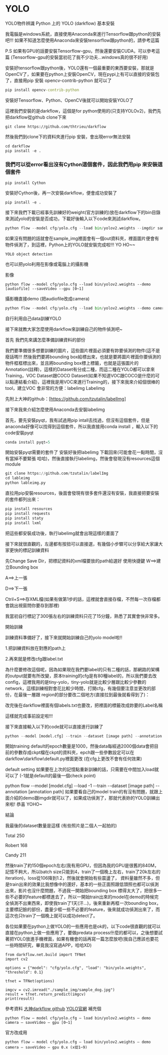 # YOLO
YOLO物件辨識
Python 上的 YOLO (darkflow) 基本安裝

我電腦是windows系統，直接使用Anaconda來進行Tensorflow跟python的安裝吧!!! 如果不知道怎麼使用Anaconda來安裝tensorflow跟python的，請參考這篇

P.S 如果有GPU的話要安裝Tensorflow-gpu，然後還要安裝CUDA，可以參考這篇 (Tensorflow-gpu的安裝當初花了我不少功夫…windows真的很不好用)

安裝好tensorflow跟python後，YOLO還有一個最重要的東西要安裝，那就是OpenCV了，如果要在python上安裝OpenCV，現在pypi上有可以直接的安裝包了，直接用pip 安裝 opencv-contrib-python 就可以了
```cmd
pip install opencv-contrib-python
```
安裝好Tensorflow、Python、OpenCV後就可以開始安裝YOLO了

這裡我們安裝的是darkflow，這個是for python使用的(只支持YOLOv2)，我們先把darkflow從github clone下來
```git
git clone https://github.com/thtrieu/darkflow
```
然後我們到clone下的資料夾進行pip 安裝，會出現error無法安裝
```python
cd darkflow
pip install -e .
```
### 我們可以從error看出沒有Cython這個套件，因此我們用pip 來安裝這個套件
```cthon
pip install Cython
```
安裝好Cython後，再一次安裝darkflow，便會成功安裝了
```-e
pip install -e .
```
接下來我們下載已經事先訓練好的weight(官方訓練的)放在darkflow下的bin目錄來測試yolo的安裝是否成功，下載好後輸入以下code來測試darkflow。
```python
python flow --model cfg/yolo.cfg --load bin/yolov2.weights --imgdir sample_img/
```
如果沒有問題的話就會在sample_img裡面會有一個out資料夾，裡面圖片便會有物件偵測了，到這裡，Python上的YOLO就安裝完成啦!!! YO HO~~

```yolo
YOLO object detection
```
也可以把yolo利用在影像或電腦上的攝影機

影像
```flow
python flow --model cfg/yolo.cfg --load bin/yolov2.weights --demo [audiofile] --saveVideo --gpu [0~1]
```
攝影機直接demo (把audiofile改成camera)
```python
python flow --model cfg/yolo.cfg --load bin/yolov2.weights --demo camera --saveVideo --gpu [0~1]
```
自行利用自己data訓練YOLO

接下來就教大家怎麼使用darkflow來訓練自己的物件偵測吧~

首先 我們先來講怎麼準備訓練資料的部份


我們要準備很多想要訓練的圖片，這些圖片裡面必須要有妳要偵測的物件(這不是廢話嗎!!!
然後我們要將bounding box給標出來，也就是要將圖片裡面你要偵測的物件框框標出來，並且將bounding box標上標籤，也就是這張圖片的Annotation(註釋)，這樣的Dataset有分成二種，而這二種在YOLO都可以拿來Training，VOC Dataset跟COCO Dataset(如果不知道VOC跟COCO是什麼的可以點連結看介紹)，這裡我是用VOC來進行Training的，接下來我來介紹個很棒的tool，建立VOC 會非常的方便：labelimg
Labelimg

先附上大神的github：[https://github.com/tzutalin/labelImg]

接下來我來介紹怎麼使用Anaconda去安裝labelimg

首先，要先安裝pyqt，我有試過用pip intall去找過，但沒有這個套件，但是anaconda好像可以找得到這個套件，所以我直接用conda install ，輸入以下的code安裝pyqt
```python
conda install pyqt=5
```
開始安裝pyqt需要的套件了
安裝好後把labelimg 下載回來(可能會花一點時間，沒有當掉不要緊張 哈哈)，然後直接執行labelimg，然後會發現沒有resources這個module
```python
git clone https://github.com/tzutalin/labelImg
cd lableimg
python lableimg.py
```
直拉用pip安裝resources，後面會發現有很多套件還沒有安裝，我直接把要安裝的套件都列出來：
```python
pip install resources
pip install requests
pip install staty
pip install lxml
```
把這些都安裝成功後，執行labelimg就會出現這樣的畫面了


接下來就很直觀的，左邊都有按扭可以直接選，有幾個小步驟可以分享給大家讓大家更快的標記訓練資料

先Change Save Dir，把標記資料的xml檔要放的path給選好
使用快捷鍵
W==>建立Bounding box

A==>上一張

D==>下一張

Ctril+S==>存XML檔(如果有做第1步的話，這裡就會直接存檔，不然每一次存檔都會跳出視窗問你要存到那裡)


我當初自行標記了300張左右的訓練資料只花了15分鐘，熟悉了其實會快非常多。

開始訓練

訓練資料準備好了，接下來就開始訓練自己的yolo model啦!!

1.把訓練資料放在對應的path上


2.再來就是修改cfg跟label.txt

為什麼要修改這個呢，因為如果現在我們要label的只有二種的話，那網路的架構的output就要有所改變，原本training的cfg是有80種label的，所以我們要去改config，這裡我用的是tiny-yolo，tiny-yolo就是比較少層跟比較少參數的network，這樣訓練相對會花比較少時間，打開cfg，有幾個要注意並更改的部份，在最後一層跟 region的部分要改二個地方(直接拉到最後就看得到了)：


改完後在darkflow裡面有個labels.txt也要改，把裡面的標籤改成妳要的Label名稱


這樣就完成事前設定啦!!!

接下來直接輸入以下的code就可以直接進行訓練了
```python
python --model [model.cfg] --train --dataset [image path] --annotation [annotation path]
```
開始training
default的epoch數量是1000，然後data每經過2000個data會把目前的參數存成ckpt檔在ckpt的資料夾，epch跟一些參數設定可以在darkflow\darkflow\default.py裡面更改 (在cfg上更改不會有任何效果)


default setting
如果要在上次的記憶點重新訓練的話，只需要在中間加入load就可以了 (-1就是default的最後一個check point)

python flow --model [model.cfg] --load -1 --train --dataset [image path] --annotation [annotation path]
如果要看自己的model train的有沒有問題，就跟上面介紹的demo跟imgdir就可以了，如果成功偵測了，那就代表妳的YOLO訓練出來啦! 恭喜 YOHO~

結論

我最後的dataset數量是這樣 (有些照片是二個人一起拍的)

Total 250

Robert 168

Candy 211

然後train了約150個epoch左右(我有用GPU，但因為我的GPU是很舊的840M，記憶不夠大，所以batch size只能到4，train了一個晚上左右，train了20k左右的iteration)，loss從106降到1.2，然後就會開始有些震盪了， 資料量雖然不多，但是train出來的效果比我想像中的還好，基本的一些正面照跟低頭照也都可以偵測出來，影片也沒什麼問題，不過我一開始把bounding box 標得太大了，把很多一些不必要的feature都標進去了，所以一開始train出來的model在demo的時候完全偵測不出東西來，即使我train了1天(汗…)，後來重新再框一次bounding box，主要標記臉的部份，盡量少框一些不必要的feature，後來就成功偵測出來了，而這次也只train了一個晚上就可以成功detect了。

各位如果要在python上做YOLO的一些應用也是ok的，以下code很直觀的就可以直接在python上做一些應用了，要做predata process什麼的都可以，之後想要試著把YOLO放進手機裡面，如果有機會的話再寫一篇怎麼放吧(我自己應該也要花一些時間研究，畢竟我沒寫過APP，哈哈XD)
```
from darkflow.net.build import TFNet
import cv2

options = {"model": "cfg/yolo.cfg", "load": "bin/yolo.weights", "threshold": 0.1}

tfnet = TFNet(options)

imgcv = cv2.imread("./sample_img/sample_dog.jpg")
result = tfnet.return_predict(imgcv)
print(result)
```
參考資料
[大神darkflow github](https://github.com/thtrieu/darkflow)
[YOLO官網](https://pjreddie.com/darknet/yolo/)
補充個
```
python flow — model cfg/yolo.cfg — load bin/yolov2.weights — demo camera — saveVideo — gpu [0~1]
```
官方改成用
```
python flow — model cfg/yolo.cfg — load bin/yolov2.weights — demo camera — saveVideo — gpu 0.x (x從1~9)
```
